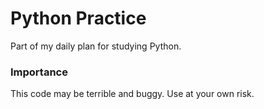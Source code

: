 # Python Practice

Part of my daily plan for studying Python.

### Importance

This code may be terrible and buggy. Use at your own risk.
